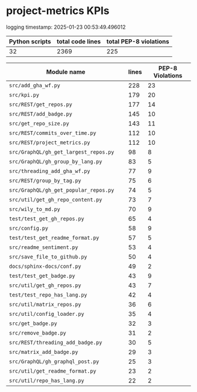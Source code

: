 # project-metrics KPIs

logging timestamp:
2025-01-23 00:53:49.496012

| Python scripts | total code lines | total PEP-8 violations |
| --- | --- | --- |
| 32| 2369 | 225 |

| Module name | lines | PEP-8 Violations |
| --- | --- | --- |
| `src/add_gha_wf.py                       ` |        228 |                   23 |
| `src/kpi.py                              ` |        179 |                   20 |
| `src/REST/get_repos.py                   ` |        177 |                   14 |
| `src/REST/add_badge.py                   ` |        145 |                   10 |
| `src/get_repo_size.py                    ` |        143 |                   11 |
| `src/REST/commits_over_time.py           ` |        112 |                   10 |
| `src/REST/project_metrics.py             ` |        112 |                   10 |
| `src/GraphQL/gh_get_largest_repos.py     ` |         98 |                    8 |
| `src/GraphQL/gh_group_by_lang.py         ` |         83 |                    5 |
| `src/threading_add_gha_wf.py             ` |         77 |                    9 |
| `src/REST/group_by_tag.py                ` |         75 |                    6 |
| `src/GraphQL/gh_get_popular_repos.py     ` |         74 |                    5 |
| `src/util/get_gh_repo_content.py         ` |         73 |                    7 |
| `src/wily_to_md.py                       ` |         70 |                    9 |
| `test/test_get_gh_repos.py               ` |         65 |                    4 |
| `src/config.py                           ` |         58 |                    9 |
| `test/test_get_readme_format.py          ` |         57 |                    5 |
| `src/readme_sentiment.py                 ` |         53 |                    4 |
| `src/save_file_to_github.py              ` |         50 |                    4 |
| `docs/sphinx-docs/conf.py                ` |         49 |                    2 |
| `test/test_get_badge.py                  ` |         43 |                    9 |
| `src/util/get_gh_repos.py                ` |         43 |                    7 |
| `test/test_repo_has_lang.py              ` |         42 |                    4 |
| `src/util/matrix_repos.py                ` |         36 |                    6 |
| `src/util/config_loader.py               ` |         35 |                    4 |
| `src/get_badge.py                        ` |         32 |                    3 |
| `src/remove_badge.py                     ` |         31 |                    2 |
| `src/REST/threading_add_badge.py         ` |         30 |                    5 |
| `src/matrix_add_badge.py                 ` |         29 |                    3 |
| `src/GraphQL/gh_graphql_post.py          ` |         25 |                    3 |
| `src/util/get_readme_format.py           ` |         23 |                    2 |
| `src/util/repo_has_lang.py               ` |         22 |                    2 |
